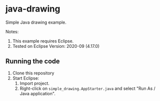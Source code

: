 # java-drawing

Simple Java drawing example.

Notes:
1. This example requires Eclipse.
2. Tested on Eclipse Version: 2020-09 (4.17.0)

## Running the code

1. Clone this repository
2. Start Eclipse:
    1. Import project.
    2. Right-click on `simple_drawing.AppStarter.java` and select "Run As / Java application".
